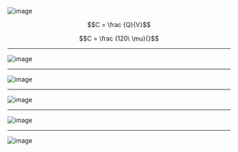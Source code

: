 ![image](https://github.com/user-attachments/assets/833f665b-1cbf-49d5-b3c7-442f135d984e)

$$C = \frac {Q}{V}$$

$$C = \frac {120\ \mu}{}$$

***

![image](https://github.com/user-attachments/assets/e050f5ef-bdfa-47c2-9506-34f878120791)

***

![image](https://github.com/user-attachments/assets/d29df248-4e41-4e29-9d6e-0e6148edbda7)

***

![image](https://github.com/user-attachments/assets/1da1123a-383c-4090-a147-b90e1b415b08)

***

![image](https://github.com/user-attachments/assets/d295368a-5202-45c8-aa8e-0eeb25f1ea13)

***

![image](https://github.com/user-attachments/assets/59a676ae-1e89-4d96-9332-db905cbacadf)
